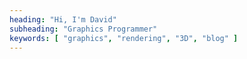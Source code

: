 ```yaml
---
heading: "Hi, I'm David"
subheading: "Graphics Programmer"
keywords: [ "graphics", "rendering", "3D", "blog" ]
---
```

